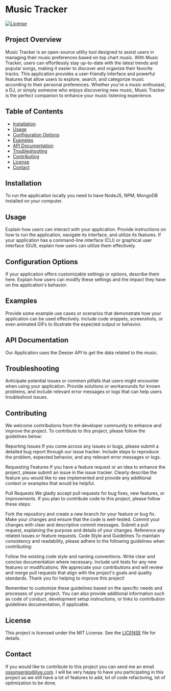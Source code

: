 # Music Tracker

[![License](https://img.shields.io/badge/license-MIT-blue.svg)](https://opensource.org/licenses/MIT)

## Project Overview

Music Tracker is an open-source utility tool designed to assist users in managing their music preferences based on top chart music. With Music Tracker, users can effortlessly stay up-to-date with the latest trends and popular songs, making it easier to discover and organize their favorite tracks. This application provides a user-friendly interface and powerful features that allow users to explore, search, and categorize music according to their personal preferences. Whether you're a music enthusiast, a DJ, or simply someone who enjoys discovering new music, Music Tracker is the perfect companion to enhance your music listening experience.

## Table of Contents

- [Installation](#installation)
- [Usage](#usage)
- [Configuration Options](#configuration-options)
- [Examples](#examples)
- [API Documentation](#api-documentation)
- [Troubleshooting](#troubleshooting)
- [Contributing](#contributing)
- [License](#license)
- [Contact](#contact)

## Installation

To run the applicaiton locally you need to have NodeJS, NPM, MongoDB installed on your computer.

## Usage

Explain how users can interact with your application. Provide instructions on how to run the application, navigate its interface, and utilize its features. If your application has a command-line interface (CLI) or graphical user interface (GUI), explain how users can utilize them effectively.

## Configuration Options

If your application offers customizable settings or options, describe them here. Explain how users can modify these settings and the impact they have on the application's behavior.

## Examples

Provide some example use cases or scenarios that demonstrate how your application can be used effectively. Include code snippets, screenshots, or even animated GIFs to illustrate the expected output or behavior.

## API Documentation

Our Application uses the Deezer API to get the data related to the music. 

## Troubleshooting

Anticipate potential issues or common pitfalls that users might encounter when using your application. Provide solutions or workarounds for known problems, and include relevant error messages or logs that can help users troubleshoot issues.

## Contributing

We welcome contributions from the developer community to enhance and improve the project. To contribute to this project, please follow the guidelines below:

Reporting Issues
If you come across any issues or bugs, please submit a detailed bug report through our issue tracker. Include steps to reproduce the problem, expected behavior, and any relevant error messages or logs.

Requesting Features
If you have a feature request or an idea to enhance the project, please submit an issue in the issue tracker. Clearly describe the feature you would like to see implemented and provide any additional context or examples that would be helpful.

Pull Requests
We gladly accept pull requests for bug fixes, new features, or improvements. If you plan to contribute code to this project, please follow these steps:

Fork the repository and create a new branch for your feature or bug fix.
Make your changes and ensure that the code is well-tested.
Commit your changes with clear and descriptive commit messages.
Submit a pull request, explaining the purpose and details of your changes. Reference any related issues or feature requests.
Code Style and Guidelines
To maintain consistency and readability, please adhere to the following guidelines when contributing:

Follow the existing code style and naming conventions.
Write clear and concise documentation where necessary.
Include unit tests for any new features or modifications.
We appreciate your contributions and will review and merge pull requests that align with the project's goals and quality standards. Thank you for helping to improve this project!

Remember to customize these guidelines based on the specific needs and processes of your project. You can also provide additional information such as code of conduct, development setup instructions, or links to contribution guidelines documentation, if applicable.

## License

This project is licensed under the MIT License. See the [LICENSE](LICENSE) file for details.

## Contact

If you would like to contribute to this project you can send me an email ossonsergio@live.com. I will be very happy to have you participating in this project as we still have a lot of features to add, lot of code refactoring, lot of optimization to be done.
